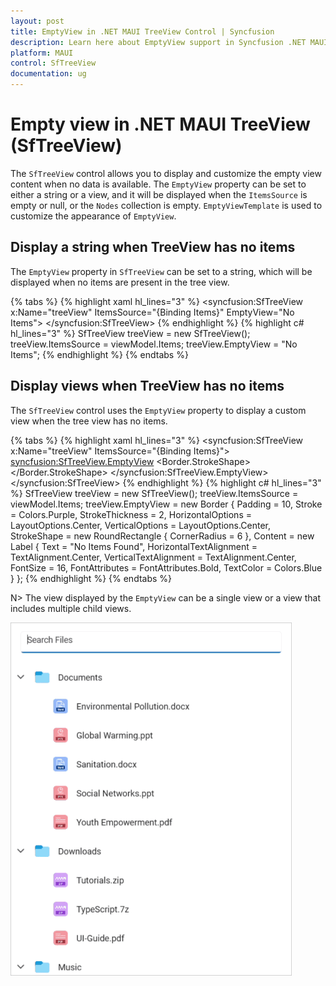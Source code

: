 ```yaml
---
layout: post
title: EmptyView in .NET MAUI TreeView Control | Syncfusion
description: Learn here about EmptyView support in Syncfusion .NET MAUI TreeView (SfTreeView) Control and more about it.
platform: MAUI
control: SfTreeView
documentation: ug
---
```


# Empty view in .NET MAUI TreeView (SfTreeView)

The `SfTreeView` control allows you to display and customize the empty view content when no data is available. The `EmptyView` property can be set to either a string or a view, and it will be displayed when the `ItemsSource` is empty or null, or the `Nodes` collection is empty. `EmptyViewTemplate` is used to customize the appearance of `EmptyView`.

## Display a string when TreeView has no items

The `EmptyView` property in `SfTreeView` can be set to a string, which will be displayed when no items are present in the tree view.

{% tabs %}
{% highlight xaml hl_lines="3" %}
  <syncfusion:SfTreeView x:Name="treeView"
                         ItemsSource="{Binding Items}"
                         EmptyView="No Items">
  </syncfusion:SfTreeView>
</ContentPage>
{% endhighlight %}
{% highlight c# hl_lines="3" %}
SfTreeView treeView = new SfTreeView();
treeView.ItemsSource = viewModel.Items;
treeView.EmptyView = "No Items";
{% endhighlight %}
{% endtabs %}

## Display views when TreeView has no items

The `SfTreeView` control uses the `EmptyView` property to display a custom view when the tree view has no items.

{% tabs %}
{% highlight xaml hl_lines="3" %}
  <syncfusion:SfTreeView x:Name="treeView"
                         ItemsSource="{Binding Items}">
    <syncfusion:SfTreeView.EmptyView>
         <Border Padding="10" Stroke="Purple" StrokeThickness="2" HorizontalOptions="Center" VerticalOptions="Center">
             <Border.StrokeShape>
                 <RoundRectangle CornerRadius="6"/>
             </Border.StrokeShape>
             <Label Text="No Items Found" 
                    HorizontalTextAlignment="Center" 
                    VerticalTextAlignment="Center" 
                    FontSize="16" FontAttributes="Bold" TextColor="Blue"/>
         </Border>
    </syncfusion:SfTreeView.EmptyView>                       
  </syncfusion:SfTreeView>
</ContentPage>
{% endhighlight %}
{% highlight c# hl_lines="3" %}
SfTreeView treeView = new SfTreeView();
treeView.ItemsSource = viewModel.Items;
treeView.EmptyView = new Border
{
    Padding = 10,
    Stroke = Colors.Purple,
    StrokeThickness = 2,
    HorizontalOptions = LayoutOptions.Center,
    VerticalOptions = LayoutOptions.Center,
    StrokeShape = new RoundRectangle { CornerRadius = 6 },
    Content = new Label
    {
        Text = "No Items Found",
        HorizontalTextAlignment = TextAlignment.Center,
        VerticalTextAlignment = TextAlignment.Center,
        FontSize = 16,
        FontAttributes = FontAttributes.Bold,
        TextColor = Colors.Blue
    }
};
{% endhighlight %}
{% endtabs %}

N> The view displayed by the `EmptyView` can be a single view or a view that includes multiple child views.

![EmptyView in .NET MAUI TreeView](images/empty-view/maui-treeview-empty-view.gif)
